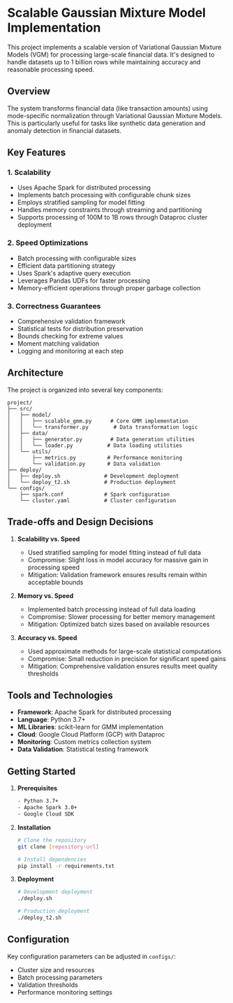 # Scalable Gaussian Mixture Model Implementation

This project implements a scalable version of Variational Gaussian Mixture Models (VGM) for processing large-scale financial data. It's designed to handle datasets up to 1 billion rows while maintaining accuracy and reasonable processing speed.

## Overview

The system transforms financial data (like transaction amounts) using mode-specific normalization through Variational Gaussian Mixture Models. This is particularly useful for tasks like synthetic data generation and anomaly detection in financial datasets.

## Key Features

### 1. Scalability
- Uses Apache Spark for distributed processing
- Implements batch processing with configurable chunk sizes
- Employs stratified sampling for model fitting
- Handles memory constraints through streaming and partitioning
- Supports processing of 100M to 1B rows through Dataproc cluster deployment

### 2. Speed Optimizations
- Batch processing with configurable sizes
- Efficient data partitioning strategy
- Uses Spark's adaptive query execution
- Leverages Pandas UDFs for faster processing
- Memory-efficient operations through proper garbage collection

### 3. Correctness Guarantees
- Comprehensive validation framework
- Statistical tests for distribution preservation
- Bounds checking for extreme values
- Moment matching validation
- Logging and monitoring at each step

## Architecture

The project is organized into several key components:

```
project/
├── src/
│   ├── model/
│   │   ├── scalable_gmm.py      # Core GMM implementation
│   │   └── transformer.py        # Data transformation logic
│   ├── data/
│   │   ├── generator.py         # Data generation utilities
│   │   └── loader.py           # Data loading utilities
│   └── utils/
│       ├── metrics.py          # Performance monitoring
│       └── validation.py       # Data validation
├── deploy/
│   ├── deploy.sh              # Development deployment
│   └── deploy_t2.sh           # Production deployment
└── configs/
    ├── spark.conf             # Spark configuration
    └── cluster.yaml           # Cluster configuration
```

## Trade-offs and Design Decisions

1. **Scalability vs. Speed**
   - Used stratified sampling for model fitting instead of full data
   - Compromise: Slight loss in model accuracy for massive gain in processing speed
   - Mitigation: Validation framework ensures results remain within acceptable bounds

2. **Memory vs. Speed**
   - Implemented batch processing instead of full data loading
   - Compromise: Slower processing for better memory management
   - Mitigation: Optimized batch sizes based on available resources

3. **Accuracy vs. Speed**
   - Used approximate methods for large-scale statistical computations
   - Compromise: Small reduction in precision for significant speed gains
   - Mitigation: Comprehensive validation ensures results meet quality thresholds

## Tools and Technologies

- **Framework**: Apache Spark for distributed processing
- **Language**: Python 3.7+
- **ML Libraries**: scikit-learn for GMM implementation
- **Cloud**: Google Cloud Platform (GCP) with Dataproc
- **Monitoring**: Custom metrics collection system
- **Data Validation**: Statistical testing framework


## Getting Started

1. **Prerequisites**
   ```bash
   - Python 3.7+
   - Apache Spark 3.0+
   - Google Cloud SDK
   ```

2. **Installation**
   ```bash
   # Clone the repository
   git clone [repository-url]
   
   # Install dependencies
   pip install -r requirements.txt
   ```

3. **Deployment**
   ```bash
   # Development deployment
   ./deploy.sh
   
   # Production deployment
   ./deploy_t2.sh
   ```

## Configuration

Key configuration parameters can be adjusted in `configs/`:
- Cluster size and resources
- Batch processing parameters
- Validation thresholds
- Performance monitoring settings